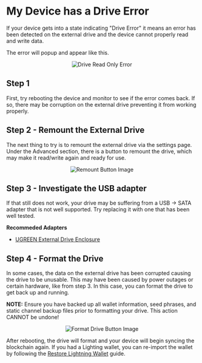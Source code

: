 # My Device has a Drive Error

If your device gets into a state indicating "Drive Error" it means an error has been detected on the external drive and the device cannot properly read and write data.

The error will popup and appear like this.

<center>
  <figure>
    <img src="/images/troubleshooting/warning_drive_readonly_1.png" alt="Drive Read Only Error">
  </figure>
</center>

## Step 1

First, try rebooting the device and monitor to see if the error comes back. If so, there may be corruption on the external drive preventing it from working properly.

## Step 2 - Remount the External Drive

The next thing to try is to remount the external drive via the settings page. Under the Advanced section, there is a button to remount the drive, which may make it read/write again and ready for use.

<center>
  <figure>
    <img src="/images/troubleshooting/warning_drive_readonly_2.png" alt="Remount Button Image">
  </figure>
</center>

## Step 3 - Investigate the USB adapter

If that still does not work, your drive may be suffering from a USB -> SATA adapter that is not well supported. Try replacing it with one that has been well tested.

**Recommeded Adapters**

+ [UGREEN External Drive Enclosure](https://amzn.to/3b2gowf)

## Step 4 - Format the Drive

In some cases, the data on the external drive has been corrupted causing the drive to be unusable. This may have been caused by power outages or certain hardware, like from step 3. In this case, you can format the drive to get back up and running.

**NOTE:** Ensure you have backed up all wallet information, seed phrases, and static channel backup files prior to formatting your drive. This action CANNOT be undone!

<center>
  <figure>
    <img src="/images/troubleshooting/warning_drive_readonly_3.png" alt="Format Drive Button Image">
  </figure>
</center>

After rebooting, the drive will format and your device will begin syncing the blockchain again. If you had a Lighting wallet, you can re-import the wallet by following the [Restore Lightning Wallet](/lightning/restore) guide.